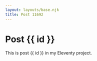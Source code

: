 ```yaml
---
layout: layouts/base.njk
title: Post 11692
---
```


# Post {{ id }}

This is post {{ id }} in my Eleventy project.
